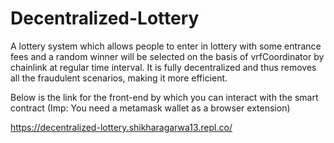 # Decentralized-Lottery
A lottery system which allows people to enter in lottery with some entrance fees and a random winner will be selected on the basis of vrfCoordinator by chainlink at regular time interval. It is fully decentralized and thus removes all the fraudulent scenarios, making it more efficient.

Below is the link for the front-end by which you can interact with the smart contract (Imp: You need a metamask wallet as a browser extension)

https://decentralized-lottery.shikharagarwa13.repl.co/
